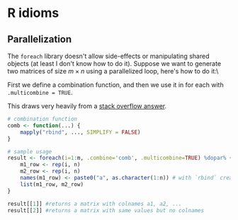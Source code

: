 # R idioms

## Parallelization

The `foreach` library doesn't allow side-effects or manipulating shared objects (at least I don't know how to do it).
Suppose we want to generate two matrices of size $m \times n$ using a parallelized loop, here's how to do it:\

First we define a combination function, and then we use it in for each with `.multicombine = TRUE`.

This draws very heavily from a [stack overflow answer](https://stackoverflow.com/a/28354056).

```r
# combination function
comb <- function(...) {
    mapply("rbind", ..., SIMPLIFY = FALSE)
}

# sample usage
result <- foreach(i=1:m, .combine='comb', .multicombine=TRUE) %dopar% {
    m1_row <- rep(i, n)
    m2_row <- rep(i, n)
    names(m1_row) <- paste0("a", as.character(1:n)) # with `rbind` creates a matrix with column names
    list(m1_row, m2_row)
}

result[[1]] #returns a matrix with colnames a1, a2, ...
result[[2]] #returns a matrix with same values but no colnames
```
